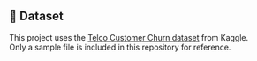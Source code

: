 ## 📂 Dataset
This project uses the [Telco Customer Churn dataset](https://www.kaggle.com/blastchar/telco-customer-churn) from Kaggle.  
Only a sample file is included in this repository for reference.
